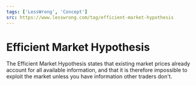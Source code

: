 ```yaml
---
tags: ['LessWrong', 'Concept']
src: https://www.lesswrong.com/tag/efficient-market-hypothesis
---
```


# Efficient Market Hypothesis
The Efficient Market Hypothesis states that existing market prices already account for all available information, and that it is therefore impossible to exploit the market unless you have information other traders don't.

